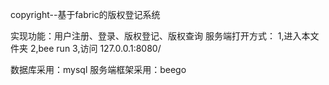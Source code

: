copyright--基于fabric的版权登记系统

实现功能：用户注册、登录、版权登记、版权查询
服务端打开方式：
1,进入本文件夹
2,bee run
3,访问 127.0.0.1:8080/

数据库采用：mysql
服务端框架采用：beego